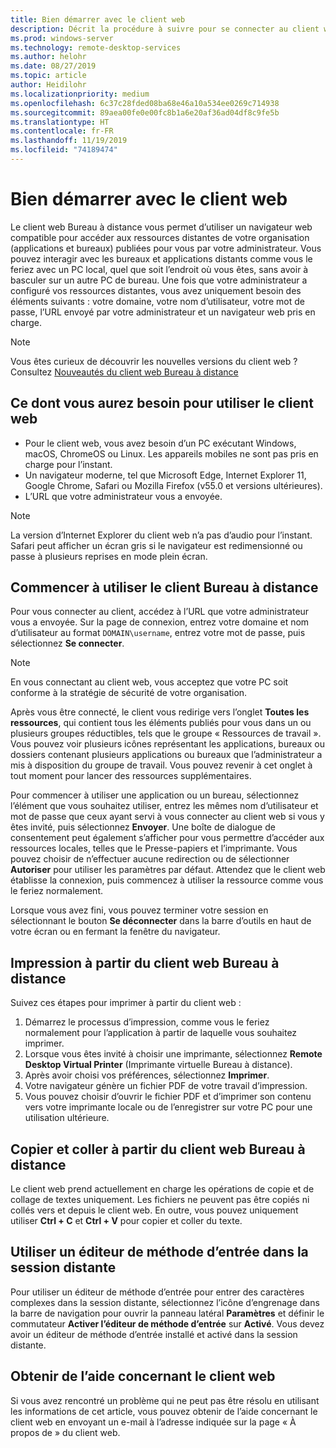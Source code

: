 ```yaml
---
title: Bien démarrer avec le client web
description: Décrit la procédure à suivre pour se connecter au client web Bureau à distance.
ms.prod: windows-server
ms.technology: remote-desktop-services
ms.author: helohr
ms.date: 08/27/2019
ms.topic: article
author: Heidilohr
ms.localizationpriority: medium
ms.openlocfilehash: 6c37c28fded08ba68e46a10a534ee0269c714938
ms.sourcegitcommit: 89aea00fe0e00fc8b1a6e20af36ad04df8c9fe5b
ms.translationtype: HT
ms.contentlocale: fr-FR
ms.lasthandoff: 11/19/2019
ms.locfileid: "74189474"
---
```

# <a name="get-started-with-the-web-client"></a>Bien démarrer avec le client web

Le client web Bureau à distance vous permet d’utiliser un navigateur web compatible pour accéder aux ressources distantes de votre organisation (applications et bureaux) publiées pour vous par votre administrateur. Vous pouvez interagir avec les bureaux et applications distants comme vous le feriez avec un PC local, quel que soit l’endroit où vous êtes, sans avoir à basculer sur un autre PC de bureau. Une fois que votre administrateur a configuré vos ressources distantes, vous avez uniquement besoin des éléments suivants : votre domaine, votre nom d’utilisateur, votre mot de passe, l’URL envoyé par votre administrateur et un navigateur web pris en charge.

>[!NOTE]
>Vous êtes curieux de découvrir les nouvelles versions du client web ? Consultez [Nouveautés du client web Bureau à distance](web-client-whatsnew.md)

## <a name="what-youll-need-to-use-the-web-client"></a>Ce dont vous aurez besoin pour utiliser le client web

* Pour le client web, vous avez besoin d’un PC exécutant Windows, macOS, ChromeOS ou Linux. Les appareils mobiles ne sont pas pris en charge pour l’instant.
* Un navigateur moderne, tel que Microsoft Edge, Internet Explorer 11, Google Chrome, Safari ou Mozilla Firefox (v55.0 et versions ultérieures).
* L’URL que votre administrateur vous a envoyée.

>[!NOTE]
>La version d’Internet Explorer du client web n’a pas d’audio pour l’instant.
>Safari peut afficher un écran gris si le navigateur est redimensionné ou passe à plusieurs reprises en mode plein écran.

## <a name="start-using-the-remote-desktop-client"></a>Commencer à utiliser le client Bureau à distance

Pour vous connecter au client, accédez à l’URL que votre administrateur vous a envoyée. Sur la page de connexion, entrez votre domaine et nom d’utilisateur au format ```DOMAIN\username```, entrez votre mot de passe, puis sélectionnez **Se connecter**.

>[!NOTE]
>En vous connectant au client web, vous acceptez que votre PC soit conforme à la stratégie de sécurité de votre organisation.

Après vous être connecté, le client vous redirige vers l’onglet **Toutes les ressources**, qui contient tous les éléments publiés pour vous dans un ou plusieurs groupes réductibles, tels que le groupe « Ressources de travail ». Vous pouvez voir plusieurs icônes représentant les applications, bureaux ou dossiers contenant plusieurs applications ou bureaux que l’administrateur a mis à disposition du groupe de travail. Vous pouvez revenir à cet onglet à tout moment pour lancer des ressources supplémentaires.

Pour commencer à utiliser une application ou un bureau, sélectionnez l’élément que vous souhaitez utiliser, entrez les mêmes nom d’utilisateur et mot de passe que ceux ayant servi à vous connecter au client web si vous y êtes invité, puis sélectionnez **Envoyer**. Une boîte de dialogue de consentement peut également s’afficher pour vous permettre d’accéder aux ressources locales, telles que le Presse-papiers et l’imprimante. Vous pouvez choisir de n’effectuer aucune redirection ou de sélectionner **Autoriser** pour utiliser les paramètres par défaut. Attendez que le client web établisse la connexion, puis commencez à utiliser la ressource comme vous le feriez normalement.

Lorsque vous avez fini, vous pouvez terminer votre session en sélectionnant le bouton **Se déconnecter** dans la barre d’outils en haut de votre écran ou en fermant la fenêtre du navigateur.

## <a name="printing-from-the-remote-desktop-web-client"></a>Impression à partir du client web Bureau à distance

Suivez ces étapes pour imprimer à partir du client web :

1. Démarrez le processus d’impression, comme vous le feriez normalement pour l’application à partir de laquelle vous souhaitez imprimer.
2. Lorsque vous êtes invité à choisir une imprimante, sélectionnez **Remote Desktop Virtual Printer** (Imprimante virtuelle Bureau à distance).
3. Après avoir choisi vos préférences, sélectionnez **Imprimer**.
4. Votre navigateur génère un fichier PDF de votre travail d’impression.
5. Vous pouvez choisir d’ouvrir le fichier PDF et d’imprimer son contenu vers votre imprimante locale ou de l’enregistrer sur votre PC pour une utilisation ultérieure.

## <a name="copy-and-paste-from-the-remote-desktop-web-client"></a>Copier et coller à partir du client web Bureau à distance

Le client web prend actuellement en charge les opérations de copie et de collage de textes uniquement. Les fichiers ne peuvent pas être copiés ni collés vers et depuis le client web. En outre, vous pouvez uniquement utiliser **Ctrl + C** et **Ctrl + V** pour copier et coller du texte.

## <a name="use-an-input-method-editor-ime-in-the-remote-session"></a>Utiliser un éditeur de méthode d’entrée dans la session distante

Pour utiliser un éditeur de méthode d’entrée pour entrer des caractères complexes dans la session distante, sélectionnez l’icône d’engrenage dans la barre de navigation pour ouvrir la panneau latéral **Paramètres** et définir le commutateur **Activer l’éditeur de méthode d’entrée** sur **Activé**. Vous devez avoir un éditeur de méthode d’entrée installé et activé dans la session distante. 

## <a name="get-help-with-the-web-client"></a>Obtenir de l’aide concernant le client web

Si vous avez rencontré un problème qui ne peut pas être résolu en utilisant les informations de cet article, vous pouvez obtenir de l’aide concernant le client web en envoyant un e-mail à l’adresse indiquée sur la page « À propos de » du client web.
